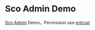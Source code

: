 # Sco Admin Demo

[Sco Admin](https://github.com/ScoLib/admin "Sco Admin") Demo，Permission use [entrust](https://github.com/ScoLib/entrust)

